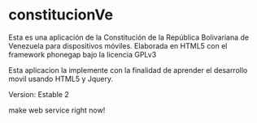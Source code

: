 constitucionVe
==============

Esta es una aplicación de la Constitución de la República Bolivariana de Venezuela para dispositivos móviles. Elaborada en HTML5 con el framework phonegap bajo la licencia GPLv3

Esta aplicacion la implemente con la finalidad de aprender el desarrollo movil usando HTML5 y Jquery.

Version: Estable 2


make web service right now!

